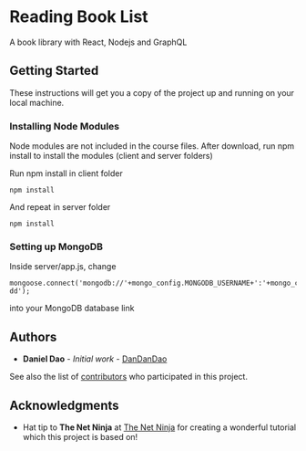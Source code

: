 # Reading Book List
A book library with React, Nodejs and GraphQL

## Getting Started

These instructions will get you a copy of the project up and running on your local machine.

### Installing Node Modules

Node modules are not included in the course files. After download, run npm install to install the modules (client and server folders)

Run npm install in client folder

```
npm install
```

And repeat in server folder

```
npm install
```

### Setting up MongoDB


Inside server/app.js, change 

```
mongoose.connect('mongodb://'+mongo_config.MONGODB_USERNAME+':'+mongo_config.MONGODB_PASSWORD+'@ds133290.mlab.com:33290/gql-dd');
```
into your MongoDB database link

## Authors

* **Daniel Dao** - *Initial work* - [DanDanDao](https://github.com/DanDanDao)

See also the list of [contributors](https://github.com/DanDanDao/book-library/graphs/contributors) who participated in this project.

## Acknowledgments

* Hat tip to **The Net Ninja** at [The Net Ninja](https://www.youtube.com/channel/UCW5YeuERMmlnqo4oq8vwUpg) for creating a wonderful tutorial which this project is based on!
